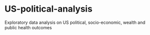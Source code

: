 # US-political-analysis
Exploratory data analysis on US political, socio-economic, wealth and public health outcomes
